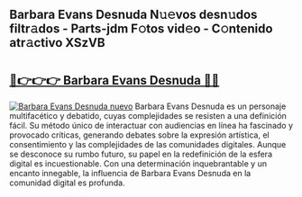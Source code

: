 ## Barbara Evans Desnuda N𝚞𝚎vos desn𝚞dos filtr𝚊dos - Parts-jdm F𝚘tos vid𝚎o - C𝚘ntenido atr𝚊ctivo XSzVB

# <h2><a href="http://mbbs0w.tromn.icu/?c=Barbara+Evans+Desnuda">🔗👉👉👉 Barbara Evans Desnuda 🔗🔗</a></h2>

[![Barbara Evans Desnuda nuevo](https://i.imgur.com/pEAQMta.gif)](http://mbbs0w.tromn.icu/?c=Barbara+Evans+Desnuda)
Barbara Evans Desnuda es un personaje multifacético y debatido, cuyas complejidades se resisten a una definición fácil.  Su método único de interactuar con audiencias en línea ha fascinado y provocado críticas, generando debates sobre la expresión artística, el consentimiento y las complejidades de las comunidades digitales. Aunque se desconoce su rumbo futuro, su papel en la redefinición de la esfera digital es incuestionable. Con una determinación inquebrantable y un encanto innegable, la influencia de Barbara Evans Desnuda en la comunidad digital es profunda.
